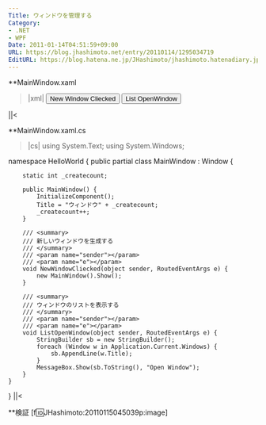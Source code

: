 ```yaml
---
Title: ウィンドウを管理する
Category:
- .NET
- WPF
Date: 2011-01-14T04:51:59+09:00
URL: https://blog.jhashimoto.net/entry/20110114/1295034719
EditURL: https://blog.hatena.ne.jp/JHashimoto/jhashimoto.hatenadiary.jp/atom/entry/12921228815717258265
---
```


**MainWindow.xaml
>|xml|
<Window x:Class="HelloWorld.MainWindow"
        xmlns="http://schemas.microsoft.com/winfx/2006/xaml/presentation"
        xmlns:x="http://schemas.microsoft.com/winfx/2006/xaml"
        Title="MainWindow"
        Width="200"
        SizeToContent="Height">
    <Grid>
        <StackPanel>
            <Button Click="NewWindowCliecked">New Window Cliecked</Button>
            <Button Click="ListOpenWindow">List OpenWindow</Button>
        </StackPanel>
    </Grid>
</Window>
||<

**MainWindow.xaml.cs
>|cs|
using System.Text;
using System.Windows;

namespace HelloWorld {
    public partial class MainWindow : Window {

        static int _createcount;
        
        public MainWindow() {
            InitializeComponent();
            Title = "ウィンドウ" + _createcount;
            _createcount++;
        }

        /// <summary>
        /// 新しいウィンドウを生成する
        /// </summary>
        /// <param name="sender"></param>
        /// <param name="e"></param>
        void NewWindowCliecked(object sender, RoutedEventArgs e) {
            new MainWindow().Show();
        }

        /// <summary>
        /// ウィンドウのリストを表示する
        /// </summary>
        /// <param name="sender"></param>
        /// <param name="e"></param>
        void ListOpenWindow(object sender, RoutedEventArgs e) {
            StringBuilder sb = new StringBuilder();
            foreach (Window w in Application.Current.Windows) {
                sb.AppendLine(w.Title);
            }
            MessageBox.Show(sb.ToString(), "Open Window");
        }
    }
}
||<

**検証
[f:id:JHashimoto:20110115045039p:image]
